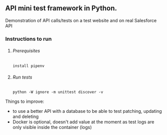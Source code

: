 ## API mini test framework in Python.

Demonstration of API calls/tests on a test website and on real Salesforce API

### Instructions to run

1. ###### Prerequisites
    
    `install pipenv`

2. ###### Run tests
    
    `python -W ignore -m unittest discover -v`

Things to improve:
- to use a better API with a database to be able to test patching, updating and deleting
- Docker is optional, doesn't add value at the moment as test logs are only visible 
inside the container (logs) 

